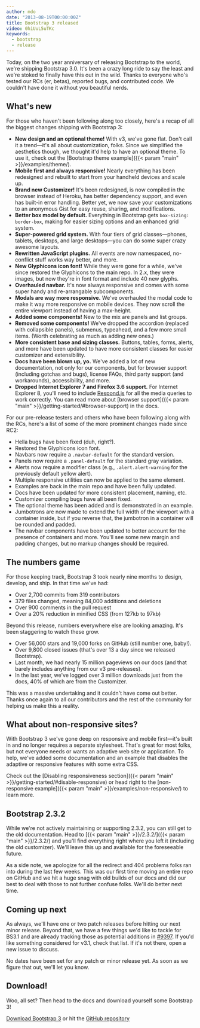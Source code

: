 ```yaml
---
author: mdo
date: "2013-08-19T00:00:00Z"
title: Bootstrap 3 released
video: 0hiUuL5uTKc
keywords:
  - bootstrap
  - release
---
```


Today, on the two year anniversary of releasing Bootstrap to the world, we're shipping Bootstrap 3.0. It's been a crazy long ride to say the least and we're stoked to finally have this out in the wild. Thanks to everyone who's tested our RCs (er, betas), reported bugs, and contributed code. We couldn't have done it without you beautiful nerds.


## What's new

For those who haven't been following along too closely, here's a recap of all the biggest changes shipping with Bootstrap 3:

- **New design and an optional theme!** With v3, we've gone flat. Don't call it a trend—it's all about customization, folks. Since we simplified the aesthetics though, we thought it'd help to have an optional theme. To use it, check out the [Bootstrap theme example]({{< param "main" >}}/examples/theme/).
- **Mobile first and always responsive!** Nearly everything has been redesigned and rebuilt to start from your handheld devices and scale up.
- **Brand new Customizer!** It's been redesigned, is now compiled in the browser instead of Heroku, has better dependency support, and even has built-in error handling. Better yet, we now save your customizations to an anonymous Gist for easy reuse, sharing, and modifications.
- **Better box model by default.** Everything in Bootstrap gets `box-sizing: border-box`, making for easier sizing options and an enhanced grid system.
- **Super-powered grid system.** With four tiers of grid classes—phones, tablets, desktops, and large desktops—you can do some super crazy awesome layouts.
- **Rewritten JavaScript plugins.** All events are now namespaced, no-conflict stuff works way better, and more.
- **New Glyphicons icon font!** While they were gone for a while, we've since restored the Glyphicons to the main repo. In 2.x, they were images, but now they're in font format and include 40 new glyphs.
- **Overhauled navbar.** It's now always responsive and comes with some super handy and re-arrangable subcomponents.
- **Modals are way more responsive.** We've overhauled the modal code to make it way more responsive on mobile devices. They now scroll the entire viewport instead of having a max-height.
- **Added some components!** New to the mix are panels and list groups.
- **Removed some components!** We've dropped the accordion (replaced with collapsible panels), submenus, typeahead, and a few more small items. (Worth celebrating as much as adding new ones.)
- **More consistent base and sizing classes.** Buttons, tables, forms, alerts, and more have been updated to have more consistent classes for easier customizer and extensibility.
- **Docs have been blown up, yo.** We've added a lot of new documentation, not only for our components, but for browser support (including gotchas and bugs), license FAQs, third party support (and workarounds), accessibility, and more.
- **Dropped Internet Explorer 7 and Firefox 3.6 support.** For Internet Explorer 8, you'll need to include [Respond.js](https://github.com/scottjehl/Respond) for all the media queries to work correctly. You can read more about [browser support]({{< param "main" >}}/getting-started/#browser-support) in the docs.

For our pre-release testers and others who have been following along with the RCs, here's a list of some of the more prominent changes made since RC2:

- Hella bugs have been fixed (duh, right?).
- Restored the Glyphicons icon font.
- Navbars now require a `.navbar-default` for the standard version.
- Panels now require a `.panel-default` for the standard gray variation.
- Alerts now require a modifier class (e.g., `.alert.alert-warning` for the previously default yellow alert).
- Multiple responsive utilities can now be applied to the same element.
- Examples are back in the main repo and have been fully updated.
- Docs have been updated for more consistent placement, naming, etc.
- Customizer compiling bugs have all been fixed.
- The optional theme has been added and is demonstrated in an example.
- Jumbotrons are now made to extend the full width of the viewport with a container inside, but if you reverse that, the jumbotron in a container will be rounded and padded.
- The navbar components have been updated to better account for the presence of containers and more. You'll see some new margin and padding changes, but no markup changes should be required.


## The numbers game

For those keeping track, Bootstrap 3 took nearly nine months to design, develop, and ship. In that time we've had:

- Over 2,700 commits from 319 contributors
- 379 files changed, meaning 84,000 additions and deletions
- Over 900 comments in the pull request
- Over a 20% reduction in minified CSS (from 127kb to 97kb)

Beyond this release, numbers everywhere else are looking amazing. It's been staggering to watch these grow.

- Over 56,000 stars and 19,000 forks on GitHub (still number one, baby!).
- Over 9,800 closed issues (that's over 13 a day since we released Bootstrap).
- Last month, we had nearly 15 million pageviews on our docs (and that barely includes anything from our v3 pre-releases).
- In the last year, we've logged over 3 million downloads just from the docs, 40% of which are from the Customizer.

This was a massive undertaking and it couldn't have come out better. Thanks once again to all our contributors and the rest of the community for helping us make this a reality.


## What about non-responsive sites?

With Bootstrap 3 we've gone deep on responsive and mobile first—it's built in and no longer requires a separate stylesheet. That's great for most folks, but not everyone needs or wants an adaptive web site or application. To help, we've added some documentation and an example that disables the adaptive or responsive features with some extra CSS.

Check out the [Disabling responsiveness section]({{< param "main" >}}/getting-started/#disable-responsive) or head right to the [non-responsive example]({{< param "main" >}}/examples/non-responsive/) to learn more.


## Bootstrap 2.3.2

While we're not actively maintaining or supporting 2.3.2, you can still get to the old documentation. Head to [{{< param "main" >}}/2.3.2/]({{< param "main" >}}/2.3.2/) and you'll find everything right where you left it (including the old customizer). We'll leave this up and available for the foreseeable future.

As a side note, we apologize for all the redirect and 404 problems folks ran into during the last few weeks. This was our first time moving an entire repo on GitHub and we hit a huge snag with old builds of our docs and did our best to deal with those to not further confuse folks. We'll do better next time.


## Coming up next

As always, we'll have one or two patch releases before hitting our next minor release. Beyond that, we have a few things we'd like to tackle for BS3.1 and are already tracking those as potential additions in [#9397](https://github.com/twbs/bootstrap/issues/9397). If you'd like something considered for v3.1, check that list. If it's not there, open a new issue to discuss.

No dates have been set for any patch or minor release yet. As soon as we figure that out, we'll let you know.


## Download!

Woo, all set? Then head to the docs and download yourself some Bootstrap 3!

<a class="btn-link" href="https://github.com/twbs/bootstrap/archive/v3.0.0.zip">Download Bootstrap 3</a> or hit the [GitHub repository](https://github.com/twbs/bootstrap)

